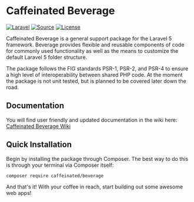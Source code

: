 Caffeinated Beverage
====================
[![Laravel](https://img.shields.io/badge/Laravel-5.0-orange.svg?style=flat-square)](http://laravel.com)
[![Source](http://img.shields.io/badge/source-caffeinated/beverage-blue.svg?style=flat-square)](https://github.com/caffeinated/beverage)
[![License](http://img.shields.io/badge/license-MIT-brightgreen.svg?style=flat-square)](https://tldrlegal.com/license/mit-license)

Caffeinated Beverage is a general support package for the Laravel 5 framework. Beverage provides flexible and reusable components of code for commonly used functionality as well as the means to customize the default Laravel 5 folder structure.

The package follows the FIG standards PSR-1, PSR-2, and PSR-4 to ensure a high level of interoperability between shared PHP code. At the moment the package is not unit tested, but is planned to be covered later down the road.

Documentation
-------------
You will find user friendly and updated documentation in the wiki here: [Caffeinated Beverage Wiki](https://github.com/caffeinated/beverage/wiki)

Quick Installation
------------------
Begin by installing the package through Composer. The best way to do this is through your terminal via Composer itself:

```
composer require caffeinated/beverage
```

And that's it! With your coffee in reach, start building out some awesome web apps!
